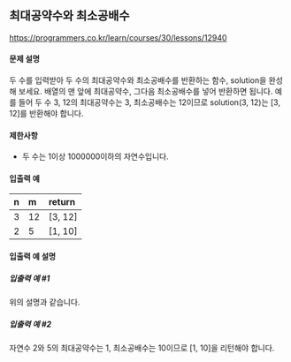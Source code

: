 ## 최대공약수와 최소공배수

https://programmers.co.kr/learn/courses/30/lessons/12940

#### 문제 설명

두 수를 입력받아 두 수의 최대공약수와 최소공배수를 반환하는 함수, solution을 완성해 보세요. 배열의 맨 앞에 최대공약수, 그다음 최소공배수를 넣어 반환하면 됩니다. 예를 들어 두 수 3, 12의 최대공약수는 3, 최소공배수는 12이므로 solution(3, 12)는 [3, 12]를 반환해야 합니다.

#### 제한사항

* 두 수는 1이상 1000000이하의 자연수입니다.

#### 입출력 예

| n | m | return |
| :--- | :--- | :--- |
| 3 | 12 | [3, 12] |
| 2 | 5 | [1, 10] |

#### 입출력 예 설명

##### 입출력 예 #1

위의 설명과 같습니다.

##### 입출력 예 #2

자연수 2와 5의 최대공약수는 1, 최소공배수는 10이므로 [1, 10]을 리턴해야 합니다.
